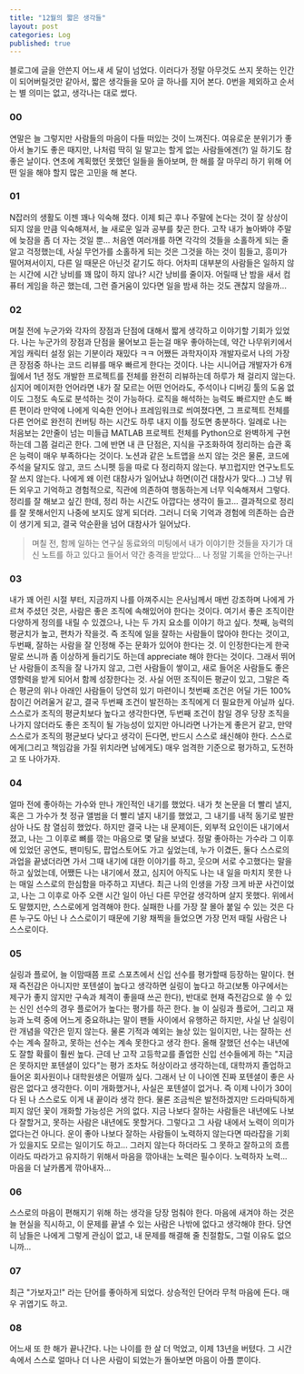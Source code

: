 ```yaml
---
title: "12월의 짧은 생각들"
layout: post
categories: Log
published: true
---
```


블로그에 글을 안쓴지 어느새 세 달이 넘었다. 이러다가 정말 아무것도 쓰지 못하는 인간이 되어버릴것만 같아서, 짧은 생각들을 모아 글 하나를 지어 본다. 0번을 제외하고 순서는 별 의미는 없고, 생각나는 대로 썼다.

### 00
연말은 늘 그렇지만 사람들의 마음이 다들 떠있는 것이 느껴진다.
여유로운 분위기가 좋아서 놀기도 좋은 때지만, 나처럼 딱히 일 말고는 할게 없는 사람들에겐(?) 일 하기도 참 좋은 날이다.
연초에 계획했던 못했던 일들을 돌아보며, 한 해를 잘 마무리 하기 위해 어떤 일을 해야 할지 많은 고민을 해 본다.


### 01
N잡러의 생활도 이젠 꽤나 익숙해 졌다. 이제 퇴근 후나 주말에 논다는 것이 잘 상상이 되지 않을 만큼 익숙해져서, 늘 새로운 일과 공부를 찾곤 한다.
고작 내가 놀아봐야 주말에 늦잠을 좀 더 자는 것일 뿐... 처음엔 여러개를 하면 각각의 것들을 소홀하게 되는 줄 알고 걱정했는데, 
사실 무언가를 소홀하게 되는 것은 그것을 하는 것이 힘들고, 흥미가 떨어져서이지, 다른 일 때문은 아닌것 같기도 하다. 
어차피 대부분의 사람들은 일하지 않는 시간에 시간 낭비를 꽤 많이 하지 않나? 시간 낭비를 줄이자.
어릴때 난 밤을 새서 컴퓨터 게임을 하곤 했는데, 그런 즐거움이 있다면 일을 밤새 하는 것도 괜찮지 않을까... 

### 02
며칠 전에 누군가와 각자의 장점과 단점에 대해서 짧게 생각하고 이야기할 기회가 있었다. 
나는 누군가의 장점과 단점을 물어보고 듣는걸 매우 좋아하는데, 약간 나무위키에서 게임 캐릭터 설정 읽는 기분이라 재밌다 ㅋㅋ
어쨌든 과학자이자 개발자로서 나의 가장 큰 장점중 하나는 코드 리뷰를 매우 빠르게 한다는 것이다.
나는 시니어급 개발자가 6개월에서 1년 정도 개발한 프로젝트를 전체를 완전히 리뷰하는데 하루가 채 걸리지 않는다. 
심지어 메이저한 언어라면 내가 잘 모르는 어떤 언어라도, 주석이나 디버깅 툴의 도움 없이도 그정도 속도로 분석하는 것이 가능하다.
로직을 해석하는 능력도 빠르지만 손도 빠른 편이라 만약에 나에게 익숙한 언어나 프레임워크로 씌여졌다면, 
그 프로젝트 전체를 다른 언어로 완전히 컨버팅 하는 시간도 하루 내지 이틀 정도면 충분하다.
일례로 나는 처음보는 2만줄이 넘는 미들급 MATLAB 프로젝트 전체를 Python으로 완벽하게 구현하는데 그쯤 걸리곤 한다.
그에 반면 내 큰 단점은, 지식을 구조화하여 정리하는 습관 혹은 능력이 매우 부족하다는 것이다. 
노션과 같은 노트앱을 쓰지 않는 것은 물론, 코드에 주석을 달지도 않고, 코드 스니펫 등을 따로 다 정리하지 않는다. 부끄럽지만 연구노트도 잘 쓰지 않는다.
나에게 왜 이런 대참사가 일어났냐 하면(이건 대참사가 맞다...) 그냥 뭐든 외우고 기억하고 경험적으로, 직관에 의존하여 행동하는게 너무 익숙해져서 그렇다.
정리를 잘 해보고 싶긴 한데, 정리 하는 시간도 아깝다는 생각이 들고... 결과적으로 정리를 잘 못해서인지 나중에 보지도 않게 되더라.
그러니 더욱 기억과 경험에 의존하는 습관이 생기게 되고, 결국 악순환을 넘어 대참사가 일어났다. 

> 며칠 전, 함께 일하는 연구실 동료와의 미팅에서 내가 이야기한 것들을 자기가 대신 노트를 하고 있다고 들어서 약간 충격을 받았다... 나 정말 기록을 안하는구나!

### 03
내가 꽤 어린 시절 부터, 지금까지 나를 아껴주시는 은사님께서 매번 강조하며 나에게 가르쳐 주셨던 것은, 사람은 좋은 조직에 속해있어야 한다는 것이다.
여기서 좋은 조직이란 다양하게 정의를 내릴 수 있겠으나, 나는 두 가지 요소를 이야기 하고 싶다.
첫째, 능력의 평균치가 높고, 편차가 작을것. 즉 조직에 일을 잘하는 사람들이 많아야 한다는 것이고, 두번째, 잘하는 사람을 잘 인정해 주는 문화가 있어야 한다는 것.
이 인정한다는게 한국말로 쓰니까 좀 이상하게 들리기도 하는데 appreciate 해야 한다는 것이다. 
그래서 뛰어난 사람들이 조직을 잘 나가지 않고, 그런 사람들이 쌓이고, 새로 들어온 사람들도 좋은 영향력을 받게 되어서 함께 성장한다는 것. 
사실 어떤 조직이든 평균이 있고, 그말은 즉슨 평균의 위나 아래인 사람들이 당연히 있기 마련이니 첫번째 조건은 어딜 가든 100% 참이긴 어려울거 같고, 
결국 두번째 조건이 발전하는 조직에게 더 필요한게 아닐까 싶다. 
스스로가 조직의 평균치보다 높다고 생각한다면, 두번째 조건이 참일 경우 당장 조직을 나가지 않더라도 좋은 조직이 될 가능성이 있지만 아니라면 나가는게 좋은거 같고, 
만약 스스로가 조직의 평균보다 낮다고 생각이 든다면, 반드시 스스로 쇄신해야 한다. 
스스로에게(그리고 책임감을 가질 위치라면 남에게도) 매우 엄격한 기준으로 평가하고, 도전하고 또 나아가자.

### 04
얼마 전에 좋아하는 가수와 만나 개인적인 내기를 했었다.
내가 첫 논문을 더 빨리 낼지, 혹은 그 가수가 첫 정규 앨범을 더 빨리 낼지 내기를 했었고, 그 내기를 내적 동기로 발판삼아 나도 참 열심히 했었다.
하지만 결국 나는 내 문제이든, 외부적 요인이든 내기에서 졌고, 나는 그 이후로 뼈를 깎는 마음으로 몇 달을 보냈다. 
정말 좋아하는 가수라 그 이후에 있었던 공연도, 팬미팅도, 팝업스토어도 가고 싶었는데, 
누가 이겼든, 둘다 스스로의 과업을 끝냈더라면 가서 그때 내기에 대한 이야기를 하고, 
웃으며 서로 수고했다는 말을 하고 싶었는데, 어쨌든 나는 내기에서 졌고, 심지어 아직도 나는 내 일을 마치지 못한 나는 매일 스스로의 한심함을 마주하고 지낸다.
최근 나의 인생을 가장 크게 바꾼 사건이었고, 나는 그 이후로 아주 오랜 시간 일이 아닌 다른 무언갈 생각하며 살지 못했다.
위에서도 말했지만, 스스로에게 엄격해야 한다. 실패한 나를 가장 잘 몰아 붙일 수 있는 것은 다른 누구도 아닌 나 스스로이기 때문에 기왕 채찍을 들었으면 가장 먼저 때릴 사람은 나 스스로이다.

### 05
실링과 플로어, 늘 이맘때쯤 프로 스포츠에서 신입 선수를 평가할때 등장하는 말이다. 
현재 즉전감은 아니지만 포텐셜이 높다고 생각하면 실링이 높다고 하고(보통 야구에서는 제구가 좋지 않지만 구속과 체격이 좋을때 쓰곤 한다), 
반대로 현재 즉전감으로 쓸 수 있는 신인 선수의 경우 플로어가 높다는 평가를 하곤 한다.
늘 이 실링과 플로어, 그리고 재능과 노력 중에 어느게 중요하냐는 말이 팬들 사이에서 유행하곤 하지만, 사실 난 실링이란 개념을 약간은 믿지 않는다. 
물론 기적과 예외는 늘상 있는 일이지만, 나는 잘하는 선수는 계속 잘하고, 못하는 선수는 계속 못한다고 생각 한다.
올해 잘했던 선수는 내년에도 잘할 확률이 훨씬 높다. 근데 난 고작 고등학교를 졸업한 신입 선수들에게 하는 "지금은 못하지만 포텐셜이 있다"는 평가 조차도 허상이라고 생각하는데,
대학까지 졸업하고 들어온 회사원이나 대학원생은 어떨까 싶다. 그래서 난 이 나이엔 진짜 포텐셜이 좋은 사람은 없다고 생각한다. 이미 개화했거나, 사실은 포텐셜이 없거나.
즉 이제 나이가 30이 다 된 나 스스로도 이게 내 끝이라 생각 한다. 물론 조금씩은 발전하겠지만 드라마틱하게 피지 않던 꽃이 개화할 가능성은 거의 없다. 
지금 나보다 잘하는 사람들은 내년에도 나보다 잘할거고, 못하는 사람은 내년에도 못할거다. 그렇다고 그 사람 내에서 노력이 의미가 없다는건 아니다.
운이 좋아 나보다 잘하는 사람들이 노력하지 않는다면 따라잡을 기회가 있을지도 모르는 일이기도 하고...
그러지 않는다 하더라도 그 못하고 잘하고의 흐름이라도 따라가고 유지하기 위해서 마음을 깎아내는 노력은 필수이다. 
노력하자 노력... 마음을 더 날카롭게 깎아내자...

### 06
스스로의 마음이 편해지기 위해 하는 생각을 당장 멈춰야 한다. 
마음에 새겨야 하는 것은 늘 현실을 직시하고, 이 문제를 끝낼 수 있는 사람은 나밖에 없다고 생각해야 한다.
당연히 남들은 나에게 그렇게 관심이 없고, 내 문제를 해결해 줄 친절함도, 그럴 이유도 없으니까...

### 07
최근 "가보자고!" 라는 단어를 좋아하게 되었다. 상승적인 단어라 무척 마음에 든다. 매우 귀엽기도 하고.

### 08
어느새 또 한 해가 끝나간다. 나는 나이를 한 살 더 먹었고, 이제 13년을 버텼다. 
그 시간 속에서 스스로 얼마나 더 나은 사람이 되었는가 돌아보면 마음이 아플 뿐이다.  
